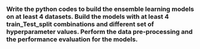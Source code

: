 ### Write the python codes to build the ensemble learning models on at least 4 datasets. Build the models with at least 4 train_Test_split combinations and different set of hyperparameter values. Perform the data pre-processing and the performance evaluation for the models.
